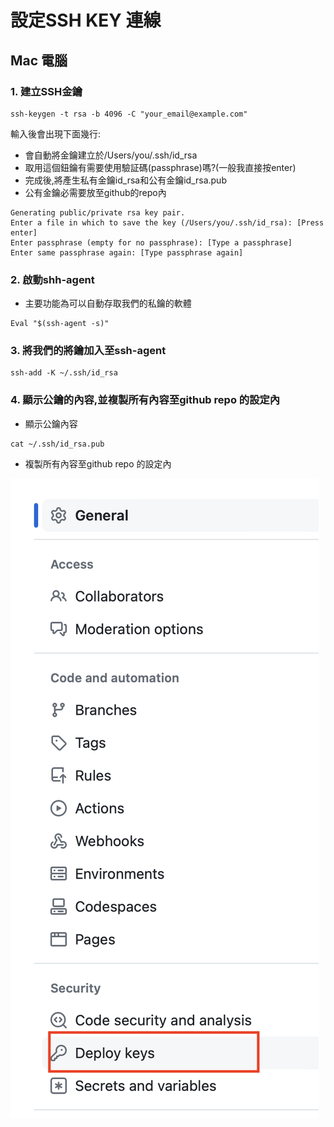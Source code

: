 # 設定SSH KEY 連線
## Mac 電腦
### 1. 建立SSH金鑰

```
ssh-keygen -t rsa -b 4096 -C "your_email@example.com"
```

輸入後會出現下面幾行:
- 會自動將金鑰建立於/Users/you/.ssh/id_rsa
- 取用這個鈕鑰有需要使用驗証碼(passphrase)嗎?(一般我直接按enter)
- 完成後,將產生私有金鑰id_rsa和公有金鑰id_rsa.pub
- 公有金鑰必需要放至github的repo內

```
Generating public/private rsa key pair.
Enter a file in which to save the key (/Users/you/.ssh/id_rsa): [Press enter]
Enter passphrase (empty for no passphrase): [Type a passphrase]
Enter same passphrase again: [Type passphrase again]
```


### 2. 啟動shh-agent
- 主要功能為可以自動存取我們的私鑰的軟體

```
Eval "$(ssh-agent -s)"
```

### 3. 將我們的將鑰加入至ssh-agent

```
ssh-add -K ~/.ssh/id_rsa
```


### 4. 顯示公鑰的內容,並複製所有內容至github repo 的設定內
- 顯示公鑰內容

```
cat ~/.ssh/id_rsa.pub
```

- 複製所有內容至github repo 的設定內

![](./images/image1.png)


